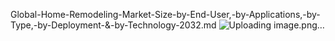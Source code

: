 Global-Home-Remodeling-Market-Size-by-End-User,-by-Applications,-by-Type,-by-Deployment-&-by-Technology-2032.md
![Uploading image.png…]()

